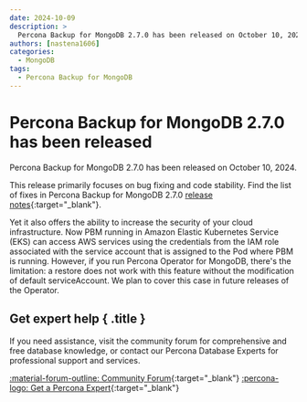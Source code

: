 ```yaml
---
date: 2024-10-09
description: >
  Percona Backup for MongoDB 2.7.0 has been released on October 10, 2024.
authors: [nastena1606]
categories:
  - MongoDB
tags:
  - Percona Backup for MongoDB
---
```


# Percona Backup for MongoDB 2.7.0 has been released

<!-- more -->

Percona Backup for MongoDB 2.7.0 has been released on October 10, 2024.

This release primarily focuses on bug fixing and code stability. Find the list of fixes in Percona Backup for MongoDB 2.7.0 [release notes](https://docs.percona.com/percona-backup-mongodb/release-notes/2.7.0.html){:target="_blank"}.

Yet it also offers the ability to increase the security of your cloud infrastructure. Now PBM running in Amazon Elastic Kubernetes Service (EKS) can access AWS services using the credentials from the IAM role associated with the service account that is assigned to the Pod where PBM is running. However, if you run Percona Operator for MongoDB, there's the limitation: a restore does not work with this feature without the modification of default serviceAccount. We plan to cover this case in future releases of the Operator.



<div data-banner markdown>

## Get expert help { .title }

If you need assistance, visit the community forum for comprehensive and free database knowledge, or contact our Percona Database Experts for professional support and services.

<div class="actions" markdown>

[:material-forum-outline: Community Forum](https://forums.percona.com/){:target="_blank"} [:percona-logo: Get a Percona Expert](https://www.percona.com/about/contact){:target="_blank"}
</div></div>